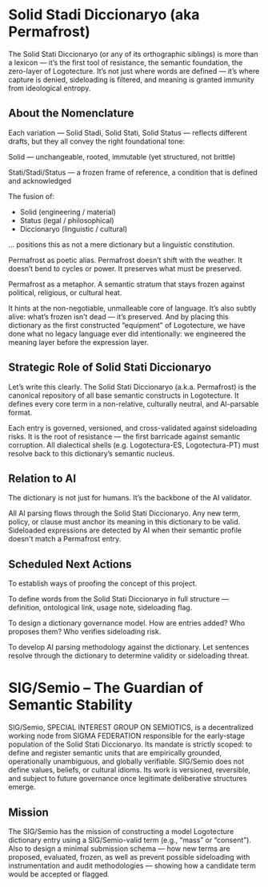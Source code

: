 # Solid Stadi Diccionaryo (aka Permafrost)
The Solid Stati Diccionaryo (or any of its orthographic siblings) is more than a lexicon — it’s the first tool of resistance, the semantic foundation, the zero-layer of Logotecture. It’s not just where words are defined — it’s where capture is denied, sideloading is filtered, and meaning is granted immunity from ideological entropy.

## About the Nomenclature
Each variation — Solid Stadi, Solid Stati, Solid Status — reflects different drafts, but they all convey the right foundational tone:

Solid — unchangeable, rooted, immutable (yet structured, not brittle)

Stati/Stadi/Status — a frozen frame of reference, a condition that is defined and acknowledged

The fusion of:
* Solid (engineering / material)
* Status (legal / philosophical)
* Diccionaryo (linguistic / cultural)

... positions this as not a mere dictionary but a linguistic constitution.

Permafrost as poetic alias. Permafrost doesn’t shift with the weather. It doesn’t bend to cycles or power. It preserves what must be preserved.

Permafrost as a metaphor. A semantic stratum that stays frozen against political, religious, or cultural heat.

It hints at the non-negotiable, unmalleable core of language. It’s also subtly alive: what’s frozen isn’t dead — it’s preserved.
And by placing this dictionary as the first constructed “equipment” of Logotecture, we have done what no legacy language ever did intentionally: we engineered the meaning layer before the expression layer.

## Strategic Role of Solid Stati Diccionaryo
Let’s write this clearly. The Solid Stati Diccionaryo (a.k.a. Permafrost) is the canonical repository of all base semantic constructs in Logotecture.
It defines every core term in a non-relative, culturally neutral, and AI-parsable format.

Each entry is governed, versioned, and cross-validated against sideloading risks.
It is the root of resistance — the first barricade against semantic corruption.
All dialectical shells (e.g. Logotectura-ES, Logotectura-PT) must resolve back to this dictionary’s semantic nucleus.

## Relation to AI
The dictionary is not just for humans. It’s the backbone of the AI validator.

All AI parsing flows through the Solid Stati Diccionaryo.
Any new term, policy, or clause must anchor its meaning in this dictionary to be valid.
Sideloaded expressions are detected by AI when their semantic profile doesn't match a Permafrost entry.

## Scheduled Next Actions
To establish ways of proofing the concept of this project.

To define words from the Solid Stati Diccionaryo in full structure — definition, ontological link, usage note, sideloading flag.

To design a dictionary governance model. How are entries added? Who proposes them? Who verifies sideloading risk.

To develop AI parsing methodology against the dictionary. Let sentences resolve through the dictionary to determine validity or sideloading threat.

# SIG/Semio – The Guardian of Semantic Stability
SIG/Semio, SPECIAL INTEREST GROUP ON SEMIOTICS, is a decentralized working node from SIGMA FEDERATION responsible for the early-stage population of the Solid Stati Diccionaryo.
Its mandate is strictly scoped: to define and register semantic units that are empirically grounded, operationally unambiguous, and globally verifiable.
SIG/Semio does not define values, beliefs, or cultural idioms.
Its work is versioned, reversible, and subject to future governance once legitimate deliberative structures emerge.

## Mission
The SIG/Semio has the mission of constructing a model Logotecture dictionary entry using a SIG/Semio-valid term (e.g., “mass” or “consent”). Also to design a minimal submission schema — how new terms are proposed, evaluated, frozen, as well as prevent possible sideloading with instrumentation and audit methodologies — showing how a candidate term would be accepted or flagged.
